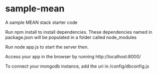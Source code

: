 # sample-mean
A sample MEAN stack starter code

Run npm install to install dependencies. These dependencies named in package.json will be populated in a folder called node_modules

Run node app.js to start the server then.

Access your app in the browser by running http://localhost:8000/

To connect your mongodb instance, add the uri in /config/dbconfig.js
